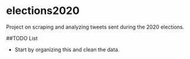 # elections2020
Project on scraping and analyzing tweets sent during the 2020 elections.


##TODO List
- Start by organizing this and clean the data.
